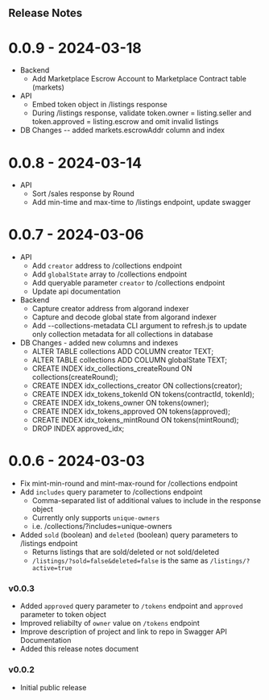 ## Release Notes

# 0.0.9 - 2024-03-18
* Backend
  * Add Marketplace Escrow Account to Marketplace Contract table (markets)
* API
  * Embed token object in /listings response
  * During /listings response, validate token.owner = listing.seller and token.approved = listing.escrow and omit invalid listings
* DB Changes -- added markets.escrowAddr column and index
# 0.0.8 - 2024-03-14
* API
  * Sort /sales response by Round
  * Add min-time and max-time to /listings endpoint, update swagger
# 0.0.7 - 2024-03-06
* API
  * Add `creator` address to /collections endpoint
  * Add `globalState` array to /collections endpoint
  * Add queryable parameter `creator` to /collections endpoint
  * Update api documentation
* Backend
  * Capture creator address from algorand indexer
  * Capture and decode global state from algorand indexer
  * Add --collections-metadata CLI argument to refresh.js to update only collection metadata for all collections in database
* DB Changes - added new columns and indexes
  * ALTER TABLE collections ADD COLUMN creator TEXT;
  * ALTER TABLE collections ADD COLUMN globalState TEXT;
  * CREATE INDEX idx_collections_createRound ON collections(createRound);
  * CREATE INDEX idx_collections_creator ON collections(creator);
  * CREATE INDEX idx_tokens_tokenId ON tokens(contractId, tokenId);
  * CREATE INDEX idx_tokens_owner ON tokens(owner);
  * CREATE INDEX idx_tokens_approved ON tokens(approved);
  * CREATE INDEX idx_tokens_mintRound ON tokens(mintRound);
  * DROP INDEX approved_idx;

# 0.0.6 - 2024-03-03
* Fix mint-min-round and mint-max-round for /collections endpoint
* Add `includes` query parameter to /collections endpoint
  * Comma-separated list of additional values to include in the response object
  * Currently only supports `unique-owners`
  * i.e. /collections/?includes=unique-owners
* Added `sold` (boolean) and `deleted` (boolean) query parameters to /listings endpoint
  * Returns listings that are sold/deleted or not sold/deleted
  * `/listings/?sold=false&deleted=false` is the same as `/listings/?active=true`

### v0.0.3
* Added `approved` query parameter to `/tokens` endpoint and `approved` parameter to token object
* Improved reliabilty of `owner` value on `/tokens` endpoint
* Improve description of project and link to repo in Swagger API Documentation
* Added this release notes document

### v0.0.2
* Initial public release